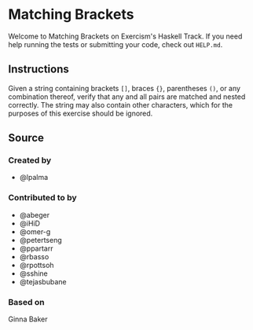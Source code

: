# Matching Brackets

Welcome to Matching Brackets on Exercism's Haskell Track.
If you need help running the tests or submitting your code, check out `HELP.md`.

## Instructions

Given a string containing brackets `[]`, braces `{}`, parentheses `()`, or any combination thereof, verify that any and all pairs are matched and nested correctly.
The string may also contain other characters, which for the purposes of this exercise should be ignored.

## Source

### Created by

- @lpalma

### Contributed to by

- @abeger
- @iHiD
- @omer-g
- @petertseng
- @ppartarr
- @rbasso
- @rpottsoh
- @sshine
- @tejasbubane

### Based on

Ginna Baker